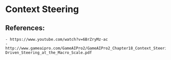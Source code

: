 # Context Steering

## References:
    - https://www.youtube.com/watch?v=6BrZryMz-ac
    - http://www.gameaipro.com/GameAIPro2/GameAIPro2_Chapter18_Context_Steering_Behavior-Driven_Steering_at_the_Macro_Scale.pdf

